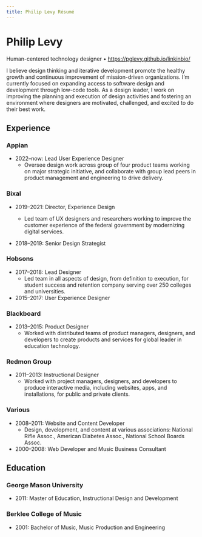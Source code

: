 ```yaml
---
title: Philip Levy Résumé
---
```


# Philip Levy

Human-centered technology designer • <https://pglevy.github.io/linkinbio/>

I believe design thinking and iterative development promote the healthy growth and continuous improvement of mission-driven organizations. I’m currently focused on expanding access to software design and development through low-code tools. As a design leader, I work on improving the planning and execution of design activities and fostering an environment where designers are motivated, challenged, and excited to do their best work.

## Experience

### Appian
- 2022–now: Lead User Experience Designer
  - Oversee design work across group of four product teams working on major strategic initiative, and collaborate with group lead peers in product management and engineering to drive delivery.

### Bixal
- 2019–2021: Director, Experience Design
  - Led team of UX designers and researchers working to improve the customer experience of the federal government by modernizing digital services.

- 2018–2019: Senior Design Strategist

### Hobsons
- 2017–2018: Lead Designer
  - Led team in all aspects of design, from definition to execution, for student success and retention company serving over 250 colleges and universities.
- 2015–2017: User Experience Designer

### Blackboard
- 2013–2015: Product Designer
  - Worked with distributed teams of product managers, designers, and developers to create products and services for global leader in education technology.

### Redmon Group
- 2011–2013: Instructional Designer
  - Worked with project managers, designers, and developers to produce interactive media, including websites, apps, and installations, for public and private clients.

### Various
- 2008–2011: Website and Content Developer
  - Design, development, and content at various associations: National Rifle Assoc., American Diabetes Assoc., National School Boards Assoc.
- 2000–2008: Web Developer and Music Business Consultant

## Education

### George Mason University
- 2011: Master of Education, Instructional Design and Development

### Berklee College of Music
- 2001: Bachelor of Music, Music Production and Engineering